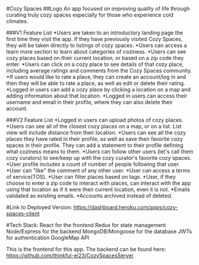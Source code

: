 #Cozy Spaces
##Logo
An app focused on improving quality of life through curating truly cozy spaces especially for those who experience cold climates.

###V1 Feature List
*Users are taken to an introductory landing page the first time they visit the app.  If they have previously visited Cozy Spaces, they will be taken directly to listings of cozy spaces.
*Users can access a learn more section to learn about categories of coziness.
*Users can see cozy places based on their current location, or based on a zip code they enter.
*Users can click on a cozy place to see details of that cozy place, including average ratings and comments from the Cozy Spaces community.
*If users would like to rate a place, they can create an account/log in and then they will be able to rate a place, as well as edit or delete their rating.
*Logged in users can add a cozy place by clicking a location on a map and adding information about that location.
*Logged in users can access their username and email in their profile, where they can also delete their account.

###V2 Feature List
*Logged in users can upload photos of cozy places.
*Users can see all of the closest cozy places on a map, or on a list.  List view will include distance from their location.
*Users can see all the cozy places they have rated in their profile, as well as save their favorite cozy spaces in their profile.  They can add a statement to their profile defining what coziness means to them.
*Users can follow other users (let's call them cozy curators) to see/keep up with the cozy curator's favorite cozy spaces.
*User profile includes a count of number of people following that user.
*User can "like" the comment of any other user.
*User can access a terms of service(TOS).
*User can filter places based on tags.
*User, if they choose to enter a zip code to interact with places, can interact with the app using that location as if it were their current location, even it is not.
*Emails validated as existing emails.
*Accounts archived instead of deleted.

#Link to Deployed Version:
https://dashboard.heroku.com/apps/cozy-spaces-client

#Tech Stack:
React for the frontend
Redux for state management
Node/Express for the backend
MongoDB/Mongoose for the database
JWTs for authentication
GoogleMap API

This is the frontend for this app.  The backend can be found here: https://github.com/thinkful-ei23/CozySpacesServer

